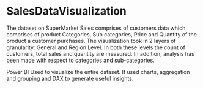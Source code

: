 # SalesDataVisualization
The dataset on SuperMarket Sales comprises of customers data which comprises of product Categories, Sub categories, Price and Quantity of the product a customer purchases. 
The visualization took in 2 layers of granularity: General and Region Level. 
In both these levels the count of customers, total sales and quantity are measured. In addition, analysis has been made with respect to categories and sub-categories.

Power BI 
Used to visualize the entire dataset. It used charts, aggregation and grouping and DAX to generate useful insights. 
